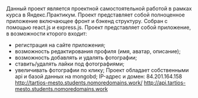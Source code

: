 Данный проект является проектной самостоятельной работой в рамках курса в Яндекс.Практикум. Проект представляет собой полноценное приложение включающее фронт и бэкенд структуру. Собран с помощью react.js и express.js. Проект представляет собой приложение, в возможности кторого входит:
- регистрация на сайте приложения;
- возможность редактирования профиля (имя, аватар, описание);
- возможность добавлять и удалять фотографии;
- ставить/удалять лайки под фотографиями;
- увеличивать фотографии по клику;
Проект обладает собственными api и базой данных на mongobd;
IP-адрес и домен: 84.201.164.158 http://tartios-mesto.students.nomoredomains.work/ http://api.tartios-mesto.students.nomoredomains.work